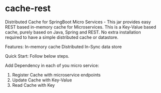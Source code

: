 # cache-rest
Distributed Cache for SpringBoot Micro Services - This jar provides easy REST based in-memory cache for Microservices.
This is a Key-Value based cache, purely based on Java, Spring and REST. 
No extra installation required to have a simple distributed cache or datastore.

Features:
In-memory cache
Distributed
In-Sync data store

Quick Start:
Follow below steps.

Add Dependency in each of you micro service:



1. Register Cache with microservice endpoints
2. Update Cache with Key-Value 
3. Read Cache with Key



